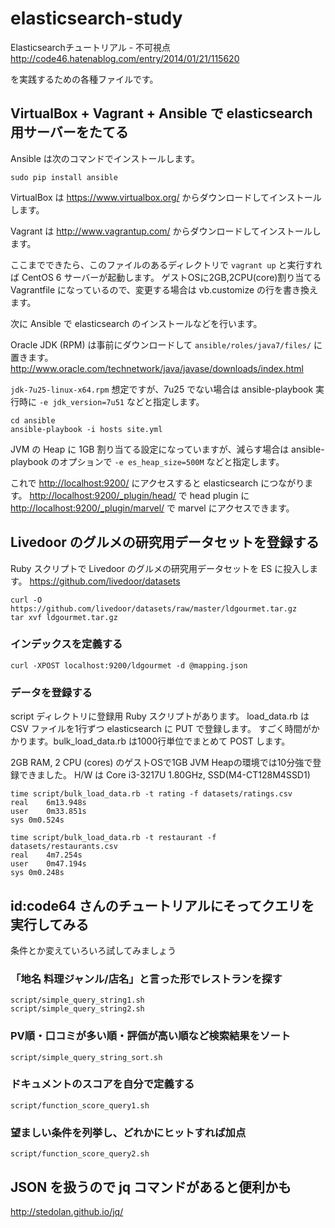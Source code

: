 elasticsearch-study
===================

Elasticsearchチュートリアル - 不可視点
http://code46.hatenablog.com/entry/2014/01/21/115620

を実践するための各種ファイルです。

## VirtualBox + Vagrant + Ansible で elasticsearch 用サーバーをたてる

Ansible は次のコマンドでインストールします。
```
sudo pip install ansible
```

VirtualBox は https://www.virtualbox.org/ からダウンロードしてインストールします。

Vagrant は http://www.vagrantup.com/ からダウンロードしてインストールします。

ここまでできたら、このファイルのあるディレクトリで `vagrant up` と実行すれば CentOS 6 サーバーが起動します。
ゲストOSに2GB,2CPU(core)割り当てる Vagrantfile になっているので、変更する場合は vb.customize の行を書き換えます。

次に Ansible で elasticsearch のインストールなどを行います。

Oracle JDK (RPM) は事前にダウンロードして `ansible/roles/java7/files/` に置きます。
http://www.oracle.com/technetwork/java/javase/downloads/index.html

`jdk-7u25-linux-x64.rpm` 想定ですが、7u25 でない場合は ansible-playbook 実行時に `-e jdk_version=7u51` などと指定します。

```
cd ansible
ansible-playbook -i hosts site.yml
```

JVM の Heap に 1GB 割り当てる設定になっていますが、減らす場合は ansible-playbook のオプションで `-e es_heap_size=500M` などと指定します。

これで [http://localhost:9200/](http://localhost:9200/) にアクセスすると elasticsearch につながります。
[http://localhost:9200/_plugin/head/](http://localhost:9200/_plugin/head/) で head plugin に [http://localhost:9200/_plugin/marvel/](http://localhost:9200/_plugin/marvel/) で marvel にアクセスできます。


## Livedoor のグルメの研究用データセットを登録する

Ruby スクリプトで Livedoor のグルメの研究用データセットを ES に投入します。
https://github.com/livedoor/datasets

```
curl -O https://github.com/livedoor/datasets/raw/master/ldgourmet.tar.gz
tar xvf ldgourmet.tar.gz
```

### インデックスを定義する

```
curl -XPOST localhost:9200/ldgourmet -d @mapping.json
```

### データを登録する

script ディレクトリに登録用 Ruby スクリプトがあります。
load_data.rb は CSV ファイルを1行ずつ elasticsearch に PUT で登録します。
すごく時間がかかります。bulk_load_data.rb は1000行単位でまとめて POST します。

2GB RAM, 2 CPU (cores) のゲストOSで1GB JVM Heapの環境では10分強で登録できました。
H/W は Core i3-3217U 1.80GHz, SSD(M4-CT128M4SSD1)

```
time script/bulk_load_data.rb -t rating -f datasets/ratings.csv 
real	6m13.948s
user	0m33.851s
sys	0m0.524s
```

```
time script/bulk_load_data.rb -t restaurant -f datasets/restaurants.csv 
real	4m7.254s
user	0m47.194s
sys	0m0.248s
```

## id:code64 さんのチュートリアルにそってクエリを実行してみる

条件とか変えていろいろ試してみましょう

### 「地名 料理ジャンル/店名」と言った形でレストランを探す

```
script/simple_query_string1.sh
script/simple_query_string2.sh
```

### PV順・口コミが多い順・評価が高い順など検索結果をソート

```
script/simple_query_string_sort.sh
```

### ドキュメントのスコアを自分で定義する

```
script/function_score_query1.sh
```

### 望ましい条件を列挙し、どれかにヒットすれば加点

```
script/function_score_query2.sh
```

## JSON を扱うので jq コマンドがあると便利かも

http://stedolan.github.io/jq/

